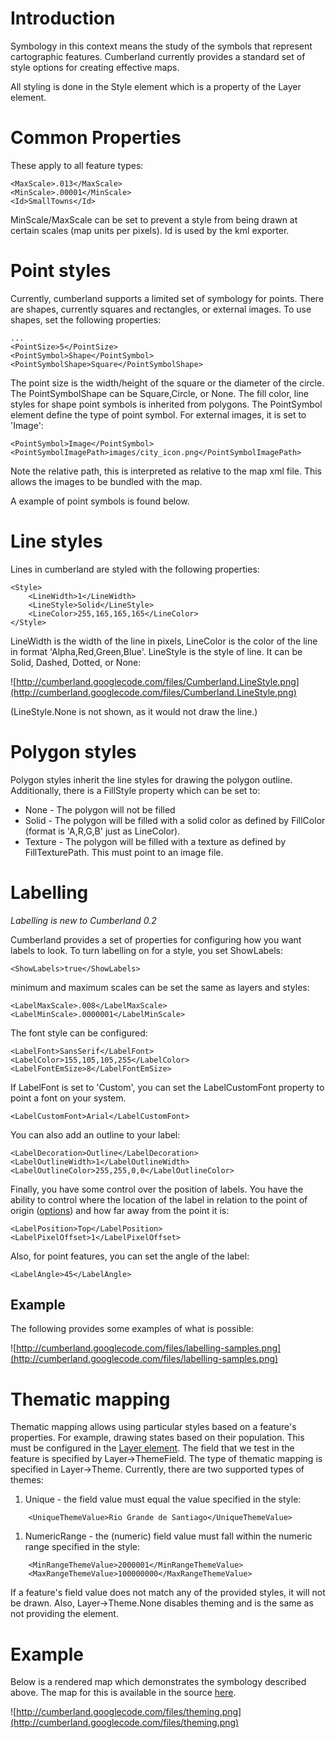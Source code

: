 

# Introduction #

Symbology in this context means the study of the symbols that represent cartographic features.  Cumberland currently provides a standard set of style options for creating effective maps.

All styling is done in the Style element which is a property of the Layer element.

# Common Properties #

These apply to all feature types:

```
<MaxScale>.013</MaxScale>
<MinScale>.00001</MinScale>
<Id>SmallTowns</Id>
```

MinScale/MaxScale can be set to prevent a style from being drawn at certain scales (map units per pixels).  Id is used by the kml exporter.

# Point styles #

Currently, cumberland supports a limited set of symbology for points.  There are shapes, currently squares and rectangles, or external images.  To use shapes, set the following properties:

```
...
<PointSize>5</PointSize>
<PointSymbol>Shape</PointSymbol>
<PointSymbolShape>Square</PointSymbolShape>
```

The point size is the width/height of the square or the diameter of the circle.  The PointSymbolShape can be Square,Circle, or None.  The fill color, line styles for shape point symbols is inherited from polygons.  The PointSymbol element define the type of point symbol.  For external images, it is set to 'Image':

```
<PointSymbol>Image</PointSymbol>
<PointSymbolImagePath>images/city_icon.png</PointSymbolImagePath>
```

Note the relative path, this is interpreted as relative to the map xml file.  This allows the images to be bundled with the map.

A example of point symbols is found below.

# Line styles #

Lines in cumberland are styled with the following properties:

```
<Style>
	<LineWidth>1</LineWidth>
	<LineStyle>Solid</LineStyle>
	<LineColor>255,165,165,165</LineColor>
</Style>
```

LineWidth is the width of the line in pixels, LineColor is the color of the line in format 'Alpha,Red,Green,Blue'.  LineStyle is the style of line.  It can be Solid, Dashed, Dotted, or None:

![http://cumberland.googlecode.com/files/Cumberland.LineStyle.png](http://cumberland.googlecode.com/files/Cumberland.LineStyle.png)

(LineStyle.None is not shown, as it would not draw the line.)

# Polygon styles #

Polygon styles inherit the line styles for drawing the polygon outline.  Additionally, there is a FillStyle property which can be set to:

  * None - The polygon will not be filled
  * Solid - The polygon will be filled with a solid color as defined by FillColor (format is 'A,R,G,B' just as LineColor).
  * Texture - The polygon will be filled with a texture as defined by FillTexturePath.  This must point to an image file.

# Labelling #

_Labelling is new to Cumberland 0.2_

Cumberland provides a set of properties for configuring how you want labels to look.  To turn labelling on for a style, you set ShowLabels:

```
<ShowLabels>true</ShowLabels>
```

minimum and maximum scales can be set the same as layers and styles:

```
<LabelMaxScale>.008</LabelMaxScale>
<LabelMinScale>.0000001</LabelMinScale>
```

The font style can be configured:

```
<LabelFont>SansSerif</LabelFont>
<LabelColor>155,105,105,255</LabelColor>
<LabelFontEmSize>8</LabelFontEmSize>
```

If LabelFont is set to 'Custom', you can set the LabelCustomFont property to point a font on your system.

```
<LabelCustomFont>Arial</LabelCustomFont>
```

You can also add an outline to your label:

```
<LabelDecoration>Outline</LabelDecoration>
<LabelOutlineWidth>1</LabelOutlineWidth>
<LabelOutlineColor>255,255,0,0</LabelOutlineColor>
```

Finally, you have some control over the position of labels.  You have the ability to control where the location of the label in relation to the point of origin ([options](http://salmonsalvo.net/cumberland/docs/0.2/Cumberland/Cumberland/LabelPosition.html)) and how far away from the point it is:

```
<LabelPosition>Top</LabelPosition>
<LabelPixelOffset>1</LabelPixelOffset>
```

Also, for point features, you can set the angle of the label:

```
<LabelAngle>45</LabelAngle>
```

## Example ##

The following provides some examples of what is possible:

![http://cumberland.googlecode.com/files/labelling-samples.png](http://cumberland.googlecode.com/files/labelling-samples.png)

# Thematic mapping #

Thematic mapping allows using particular styles based on a feature's properties.  For example, drawing states based on their population.  This must be configured in the [Layer element](mapXmlFormat#Layer_Elements.md).  The field that we test in the feature is specified by Layer->ThemeField.  The type of thematic mapping is specified in Layer->Theme.  Currently, there are two supported types of themes:

  1. Unique - the field value must equal the value specified in the style:
```
    <UniqueThemeValue>Rio Grande de Santiago</UniqueThemeValue>
```
  1. NumericRange - the (numeric) field value must fall within the numeric range specified in the style:
```
    <MinRangeThemeValue>2000001</MinRangeThemeValue>
    <MaxRangeThemeValue>100000000</MaxRangeThemeValue>			
```

If a feature's field value does not match any of the provided styles, it will not be drawn.  Also, Layer->Theme.None disables theming and is the same as not providing the element.

# Example #

Below is a rendered map which demonstrates the symbology described above.  The map for this is available in the source [here](http://code.google.com/p/cumberland/source/browse/trunk/cumberland/Cumberland.Tests/maps/mexico.xml).

![http://cumberland.googlecode.com/files/theming.png](http://cumberland.googlecode.com/files/theming.png)
